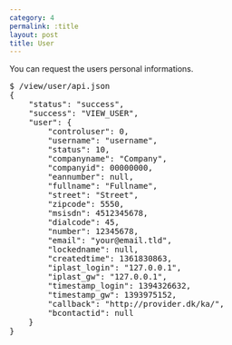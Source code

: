 ```yaml
---
category: 4
permalink: :title
layout: post
title: User
---
```

<p>You can request the users personal informations.</p>
<div class="highlight bg-success"><pre class="bg-success">
$ /view/user/api.json
{
	"status": "success",
	"success": "VIEW_USER",
	"user": {
		"controluser": 0,
		"username": "username",
		"status": 10,
		"companyname": "Company",
		"companyid": 00000000,
		"eannumber": null,
		"fullname": "Fullname",
		"street": "Street",
		"zipcode": 5550,
		"msisdn": 4512345678,
		"dialcode": 45,
		"number": 12345678,
		"email": "your@email.tld",
		"lockedname": null,
		"createdtime": 1361830863,
		"iplast_login": "127.0.0.1",
		"iplast_gw": "127.0.0.1",
		"timestamp_login": 1394326632,
		"timestamp_gw": 1393975152,
		"callback": "http://provider.dk/ka/",
		"bcontactid": null
	}
}
</pre></div>